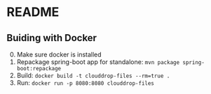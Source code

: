 # README

## Buiding with Docker

0. Make sure docker is installed
1. Repackage spring-boot app for standalone: `mvn package spring-boot:repackage`
2. Build: `docker build -t clouddrop-files --rm=true .`
3. Run: `docker run -p 8080:8080 clouddrop-files`